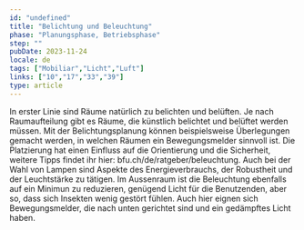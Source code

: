 ```yaml
---
id: "undefined"
title: "Belichtung und Beleuchtung"
phase: "Planungsphase, Betriebsphase"
step: ""
pubDate: 2023-11-24
locale: de
tags: ["Mobiliar","Licht","Luft"]
links: ["10","17","33","39"]
type: article
---
```


In erster Linie sind Räume natürlich zu belichten und belüften. Je nach Raumaufteilung gibt es Räume, die künstlich belichtet und belüftet werden müssen. Mit der Belichtungsplanung können beispielsweise Überlegungen gemacht werden, in welchen Räumen ein Bewegungsmelder sinnvoll ist. Die Platzierung hat einen Einfluss auf die Orientierung und die Sicherheit, weitere Tipps findet ihr hier: bfu.ch/de/ratgeber/beleuchtung. Auch bei der Wahl von Lampen sind Aspekte des Energieverbrauchs, der Robustheit und der Leuchtstärke zu tätigen.
Im Aussenraum ist die Beleuchtung ebenfalls auf ein Minimun zu reduzieren, genügend Licht für die Benutzenden, aber so, dass sich Insekten wenig gestört fühlen. Auch hier eignen sich Bewegungsmelder, die nach unten gerichtet sind und ein gedämpftes Licht haben.
